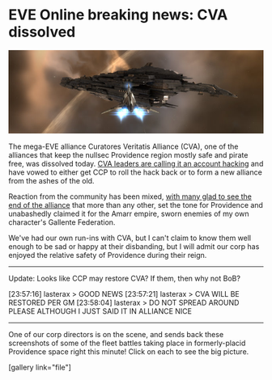 # EVE Online breaking news: CVA dissolved

![Random EVE screenie that has nothing to do with this story. But cool Titan, eh?](../uploads/2009/10/ExeFile-2009-09-13-11-23-00-48.jpg "Random EVE screenie that has nothing to do with this story. But cool Titan, eh?")

The mega-EVE alliance Curatores Veritatis Alliance (CVA), one of the alliances that keep the nullsec Providence region mostly safe and pirate free, was dissolved today. [CVA leaders are calling it an account hacking](http://www.eveonline.com/ingameboard.asp?a=topic&threadID=1205265) and have vowed to either get CCP to roll the hack back or to form a new alliance from the ashes of the old.

Reaction from the community has been mixed, [with many glad to see the end of the alliance](http://www.eveonline.com/ingameboard.asp?a=topic&threadID=1205168) that more than any other, set the tone for Providence and unabashedly claimed it for the Amarr empire, sworn enemies of my own character's Gallente Federation.

We've had our own run-ins with CVA, but I can't claim to know them well enough to be sad or happy at their disbanding, but I will admit our corp has enjoyed the relative safety of Providence during their reign.

---

Update: Looks like CCP may restore CVA? If them, then why not BoB?

[23:57:16] lasterax > GOOD NEWS
[23:57:21] lasterax > CVA WILL BE RESTORED PER GM
[23:58:04] lasterax > DO NOT SPREAD AROUND PLEASE ALTHOUGH I JUST SAID IT IN ALLIANCE NICE

----

One of our corp directors is on the scene, and sends back these screenshots of some of the fleet battles taking place in formerly-placid Providence space right this minute! Click on each to see the big picture.

[gallery link="file"]
